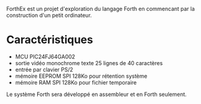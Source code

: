 ﻿ForthEx est un projet d'exploration du langage Forth en commencant par la construction d'un petit ordinateur.

Caractéristiques
=================
 * MCU PIC24FJ64GA002
 * sortie vidéo monochrome texte 25 lignes de 40 caractères
 * entrée par clavier PS/2
 * mémoire EEPROM SPI 128Ko pour rétention système
 * mémoire RAM SPI  128Ko pour fichier temporaire
 
 Le système Forth sera développé en assembleur et en Forth seulement.
 